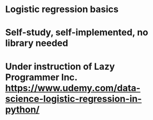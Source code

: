 # Logistic regression basics
# Self-study, self-implemented, no library needed
# Under instruction of Lazy Programmer Inc. https://www.udemy.com/data-science-logistic-regression-in-python/
